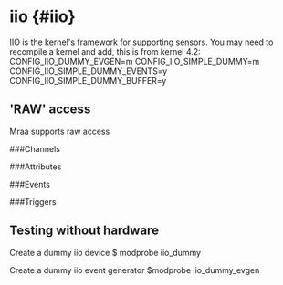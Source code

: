 iio				{#iio}
===

IIO is the kernel's framework for supporting sensors. You may need to recompile
a kernel and add, this is from kernel 4.2:
CONFIG_IIO_DUMMY_EVGEN=m
CONFIG_IIO_SIMPLE_DUMMY=m
CONFIG_IIO_SIMPLE_DUMMY_EVENTS=y
CONFIG_IIO_SIMPLE_DUMMY_BUFFER=y

## 'RAW' access

Mraa supports raw access

###Channels

###Attributes

###Events

###Triggers

## Testing without hardware

Create a dummy iio device
$ modprobe iio_dummy

Create a dummy iio event generator
$modprobe iio_dummy_evgen
